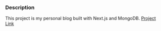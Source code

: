 ### Description

This project is my personal blog built with Next.js and MongoDB.
[Project Link](https://tong-site.vercel.app/)
